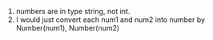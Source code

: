 1. numbers are in type string, not int.
2. I would just convert each num1 and num2 into number by Number(num1), Number(num2)